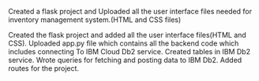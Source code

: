 Created a flask project and Uploaded all the user interface files needed for inventory management system.(HTML and CSS files)

Created the flask project and added all the user interface files(HTML and CSS). Uploaded app.py file which contains all the backend code which includes connecting To IBM Cloud Db2 service. Created tables in IBM Db2 service. Wrote queries for fetching and posting data to IBM Db2. Added routes for the project.

